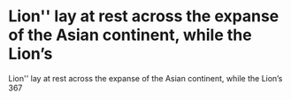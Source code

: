 # Lion'' lay at rest across the expanse of the Asian continent, while the Lion’s

Lion'' lay at rest across the expanse of the Asian continent, while the Lion’s
367
